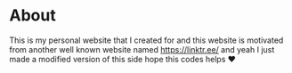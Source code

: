 # About
This is my personal website that I created for and this website is motivated from another well known website named https://linktr.ee/ and yeah I just made a modified version of this side hope this codes helps ❤️
